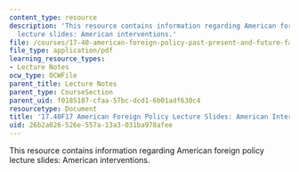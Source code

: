 ```yaml
---
content_type: resource
description: 'This resource contains information regarding American foreign policy
  lecture slides: American interventions.'
file: /courses/17-40-american-foreign-policy-past-present-and-future-fall-2017/26b2a026526e557a13a3031ba978afee_MIT17_40F17_AmericanIntrvn.pdf
file_type: application/pdf
learning_resource_types:
- Lecture Notes
ocw_type: OCWFile
parent_title: Lecture Notes
parent_type: CourseSection
parent_uid: f0185187-cfaa-57bc-dcd1-6b01adf630c4
resourcetype: Document
title: '17.40F17 American Foreign Policy Lecture Slides: American Interventions'
uid: 26b2a026-526e-557a-13a3-031ba978afee
---
```

This resource contains information regarding American foreign policy lecture slides: American interventions.

